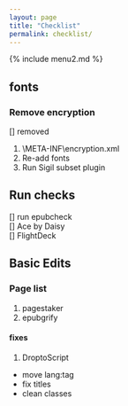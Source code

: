 ```yaml
---
layout: page
title: "Checklist"
permalink: checklist/
---
```


{% include menu2.md %}

## fonts
### Remove encryption
[] removed
1. \META-INF\encryption.xml
2. Re-add fonts
3. Run Sigil subset plugin

## Run checks
[] run epubcheck  
[] Ace by Daisy  
[] FlightDeck  

## Basic Edits

### Page list
1. pagestaker
2. epubgrify

#### fixes
1. DroptoScript
 - move lang:tag
 - fix titles
 - clean classes

##